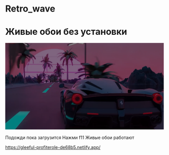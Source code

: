 # Retro_wave

# Живые обои без установки

![gopher dancing](./Wallpaper.png)

 Подожди пока загрузится
 Нажми f11 
 Живые обои работают

https://gleeful-profiterole-de68b5.netlify.app/
